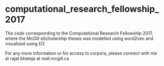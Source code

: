 # computational_research_fellowship_2017
The code corresponding to the Computational Research Fellowship 2017, where the McGill eScholarship theses was modelled using word2vec and visualized using D3

For any more information or for access to corpora, please connect with me at rajat.bhateja at mail.mcgill.ca
